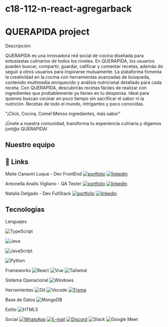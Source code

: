 # c18-112-n-react-agregarback

# QUERAPIDA project

Descripción:

QUERAPIDA es una innovadora red social de cocina diseñada para entusiastas culinarios de todos los niveles. En QUERAPIDA, los usuarios pueden buscar, compartir, guardar, calificar y comentar recetas, además de seguir a otros usuarios para inspirarse mutuamente. La plataforma fomenta la creatividad en la cocina con herramientas avanzadas de búsqueda, contenido multimedia enriquecido y análisis nutricional detallado para cada receta.
Con QUERAPIDA, descubrirás recetas fáciles de realizar con ingredientes que probablemente ya tienes en tu despensa. Ideal para quienes buscan cocinar en poco tiempo sin sacrificar el sabor ni la nutrición. 
Recetas de todo el mundo, intrigantes y poco conocidas.

"¡Click, Cocina, Come!:Menos ingredientes, más sabor"

¡Únete a nuestra comunidad, transforma tu experiencia culinaria y digamos junt@s QUERAPIDA!



## Nuestro equipo

## 🔗 Links
Maite Canaviri Luque - Dev FrontEnd [![portfolio](https://img.shields.io/badge/GITHUB-000?style=for-the-badge&logo=ko-fi&logoColor=white)](https://github.com/mai-cl)
[![linkedin](https://img.shields.io/badge/linkedin-0A66C2?style=for-the-badge&logo=linkedin&logoColor=white)](https://www.linkedin.com/)

Antonella Analis Vigliano - QA Tester [![portfolio](https://img.shields.io/badge/GITHUB-000?style=for-the-badge&logo=ko-fi&logoColor=white)](https://github.com/121189)
[![linkedin](https://img.shields.io/badge/linkedin-0A66C2?style=for-the-badge&logo=linkedin&logoColor=white)](https://www.linkedin.com/in/antonellaanalisvigliano/)

Natalia Delgado - Dev FullStack [![portfolio](https://img.shields.io/badge/GITHUB-000?style=for-the-badge&logo=ko-fi&logoColor=white)](https://github.com/natdelgado1)
[![linkedin](https://img.shields.io/badge/linkedin-0A66C2?style=for-the-badge&logo=linkedin&logoColor=white)](https://www.linkedin.com/in/nattdelgado/)







## Tecnologías



Lenguajes

![TypeScript](https://img.shields.io/badge/TypeScript-007ACC?style=for-the-badge&logo=typescript&logoColor=white)

![Java](https://img.shields.io/badge/java-%23ED8B00.svg?style=for-the-badge&logo=openjdk&logoColor=white)

![JavaScript](https://img.shields.io/badge/JavaScript-F7DF1E?style=for-the-badge&logo=javascript&logoColor=black)

![Python](https://img.shields.io/badge/python-3670A0?style=for-the-badge&logo=python&logoColor=ffdd54)


Frameworks
![React](https://img.shields.io/badge/React-20232A?style=for-the-badge&logo=react&logoColor=61DAFB)
![Vue](https://img.shields.io/badge/vuejs-%2335495e.svg?style=for-the-badge&logo=vuedotjs&logoColor=%234FC08D)
![Tailwind](https://img.shields.io/badge/tailwindcss-%2338B2AC.svg?style=for-the-badge&logo=tailwind-css&logoColor=white)

Sistema Operacional
![Windows](https://img.shields.io/badge/Windows-000?style=for-the-badge&logo=windows&logoColor=2CA5E0)

Herramientas
![Git](https://img.shields.io/badge/GIT-E44C30?style=for-the-badge&logo=git&logoColor=white)
![Vscode](https://img.shields.io/badge/Vscode-007ACC?style=for-the-badge&logo=visual-studio-code&logoColor=white)
[![Figma](https://img.shields.io/badge/Figma-696969?style=for-the-badge&logo=figma&logoColor=figma)](https://www.figma.com/design/QMiWe8QwzddjjqY8HecNG0/Untitled?node-id=0-1&t=AccExjp9XfLj8Sdm-0)


Base de Datos
![MongoDB](https://img.shields.io/badge/MongoDB-%234ea94b.svg?style=for-the-badge&logo=mongodb&logoColor=white)

Estilo 
![HTML5](https://img.shields.io/badge/HTML5-E34F26?style=for-the-badge&logo=html5&logoColor=white)

Social
[![WhatsApp](https://img.shields.io/badge/WhatsApp-25D366?style=for-the-badge&logo=whatsapp&logoColor=white)](https://wa.me/DDI+DDD+SEU_NUMERO_WHATSAPP)
[![E-mail](https://img.shields.io/badge/-Email-000?style=for-the-badge&logo=microsoft-outlook&logoColor=007BFF)](mailto:SEUEMAIL)
[![Discord](https://img.shields.io/badge/Discord-7289DA?style=for-the-badge&logo=discord&logoColor=white)](https://discord.com/channels/@SEUUSERNAME/)
![Slack](https://img.shields.io/badge/Slack-4A154B?style=for-the-badge&logo=slack&logoColor=white)
![Google Meet](https://img.shields.io/badge/GoogleMeet-00AC47?style=for-the-badge&logo=slack&logoColor=white)


